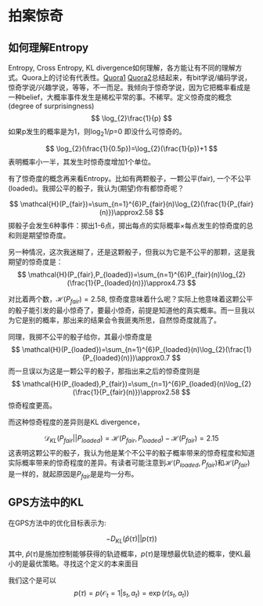 # 拍案惊奇
## 如何理解Entropy

Entropy, Cross Entropy, KL divergence如何理解，各方能让有不同的理解方式。Quora上的讨论有代表性。[Quora1](https://top.quora.com/What-is-a-good-laymans-explanation-for-the-Kullback-Leibler-divergence)
[Quora2](https://www.quora.com/Whats-an-intuitive-way-to-think-of-cross-entropy)总结起来，有bit学说/编码学说，惊奇学说/兴趣学说，等等，不一而足。我倾向于惊奇学说，因为它把概率看成是一种belief，大概率事件发生是稀松平常的事。不稀罕。定义惊奇度的概念(degree
of surprisingness)
$$
\log_{2}\frac{1}{p}
$$
如果p发生的概率是为1，则$\log_{2}1/p$=0 即没什么可惊奇的。

$$
\log_{2}(\frac{1}{0.5p})=\log_{2}(\frac{1}{p})+1
$$
表明概率小一半，其发生时惊奇度增加1个单位。

有了惊奇度的概念再来看Entropy。比如有两颗骰子，一颗公平(fair), 一个不公平(loaded)。我掷公平的骰子，我认为(期望)你有都惊奇呢？

$$
\mathcal{H}(P_{fair})=\sum_{n=1}^{6}P_{fair}(n)\log_{2}(\frac{1}{P_{fair}(n)})\approx2.58
$$
掷骰子会发生6种事件：掷出1-6点，掷出每点的实际概率$\times$每点发生的惊奇度的总和则是期望惊奇度。

另一种情况，这次我迷糊了，还是这颗骰子，但我以为它是不公平的那颗，这是我期望的惊奇度是：
$$
\mathcal{H}(P_{fair},P_{loaded})=\sum_{n=1}^{6}P_{fair}(n)\log_{2}(\frac{1}{P_{loaded}(n)})\approx4.73
$$

对比着两个数，$\mathcal{H}(P_{fair})=2.58$, 惊奇度意味着什么呢？实际上他意味着这颗公平的骰子能引发的最小惊奇了，要最小惊奇，前提是知道他的真实概率。而一旦我以为它是别的概率，那出来的结果会令我匪夷所思，自然惊奇度就高了。

同理，我掷不公平的骰子给你，其最小惊奇度是
$$
\mathcal{H}(P_{loaded})=\sum_{n=1}^{6}P_{loaded}(n)\log_{2}(\frac{1}{P_{loaded}(n)})\approx0.7
$$
而一旦误以为这是一颗公平的骰子，那指出来之后的惊奇度则是
$$
\mathcal{H}(P_{loaded},P_{fair})=\sum_{n=1}^{6}P_{loaded}(n)\log_{2}(\frac{1}{P_{fair}(n)})\approx2.58
$$
惊奇程度更高。

而这种惊奇程度的差异则是KL divergence，

$$
\mathcal{D}_{KL}(P_{fair}||P_{loaded})=\mathcal{H}(P_{fair},P_{loaded})-\mathcal{H}(P_{fair})=2.15
$$
这表明这颗公平的骰子，我认为他是某个不公平的骰子概率带来的惊奇程度和知道实际概率带来的惊奇程度的差异。有读者可能注意到$\mathcal{H}(P_{loaded},P_{fair})$和$\mathcal{H}(P_{fair})$是一样的，就起原因是$P_{fair}$是是均一分布。

## GPS方法中的KL

在GPS方法中的优化目标表示为:

$$
-D_{KL}(\hat{p}(\tau)||p(\tau))
$$
其中, $\hat{p}(\tau)$是施加控制能够获得的轨迹概率，$p(\tau)$是理想最优轨迹的概率，使KL最小的是最优策略。寻找这个定义的本来面目

我们这个是可以
$$p(\tau)  =  p(\mathcal{O}_{t}=1|s_{t},a_{t})=\exp(r(s_{t},a_{t}))$$
